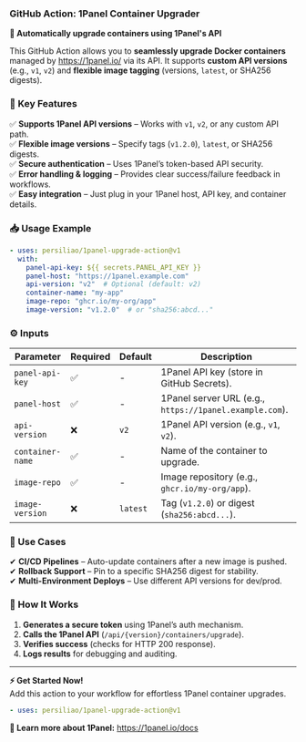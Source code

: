 ### **GitHub Action: 1Panel Container Upgrader**  

**🚀 Automatically upgrade containers using 1Panel's API**  

This GitHub Action allows you to **seamlessly upgrade Docker containers** managed by https://1panel.io/ via its API. It supports **custom API versions** (e.g., `v1`, `v2`) and **flexible image tagging** (versions, `latest`, or SHA256 digests).  

### **🔹 Key Features**  
✅ **Supports 1Panel API versions** – Works with `v1`, `v2`, or any custom API path.  
✅ **Flexible image versions** – Specify tags (`v1.2.0`), `latest`, or SHA256 digests.  
✅ **Secure authentication** – Uses 1Panel’s token-based API security.  
✅ **Error handling & logging** – Provides clear success/failure feedback in workflows.  
✅ **Easy integration** – Just plug in your 1Panel host, API key, and container details.  

### **📥 Usage Example**  
```yaml
- uses: persiliao/1panel-upgrade-action@v1
  with:
    panel-api-key: ${{ secrets.PANEL_API_KEY }}
    panel-host: "https://1panel.example.com"
    api-version: "v2"  # Optional (default: v2)
    container-name: "my-app"
    image-repo: "ghcr.io/my-org/app"
    image-version: "v1.2.0"  # or "sha256:abcd..."
```

### **⚙️ Inputs**  
| Parameter        | Required | Default  | Description                                             |
|------------------|----------|----------|---------------------------------------------------------|
| `panel-api-key`  | ✅        | -        | 1Panel API key (store in GitHub Secrets).               |
| `panel-host`     | ✅        | -        | 1Panel server URL (e.g., `https://1panel.example.com`). |
| `api-version`    | ❌        | `v2`     | 1Panel API version (e.g., `v1`, `v2`).                  |
| `container-name` | ✅        | -        | Name of the container to upgrade.                       |
| `image-repo`     | ✅        | -        | Image repository (e.g., `ghcr.io/my-org/app`).          |
| `image-version`  | ❌        | `latest` | Tag (`v1.2.0`) or digest (`sha256:abcd...`).            |

### **📜 Use Cases**  
✔ **CI/CD Pipelines** – Auto-update containers after a new image is pushed.  
✔ **Rollback Support** – Pin to a specific SHA256 digest for stability.  
✔ **Multi-Environment Deploys** – Use different API versions for dev/prod.  

### **🔧 How It Works**  
1. **Generates a secure token** using 1Panel’s auth mechanism.  
2. **Calls the 1Panel API** (`/api/{version}/containers/upgrade`).  
3. **Verifies success** (checks for HTTP 200 response).  
4. **Logs results** for debugging and auditing.  

---

**⚡ Get Started Now!**  
Add this action to your workflow for effortless 1Panel container upgrades.  

```yaml
- uses: persiliao/1panel-upgrade-action@v1
```  

**🔗 Learn more about 1Panel:** https://1panel.io/docs
